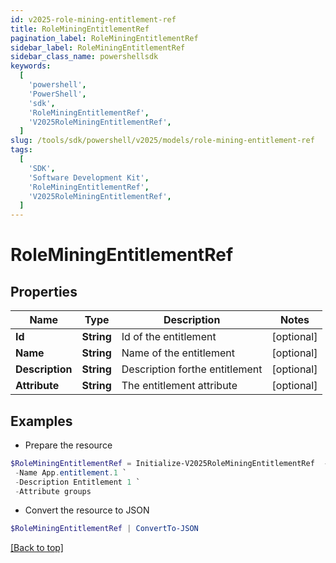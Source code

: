 ```yaml
---
id: v2025-role-mining-entitlement-ref
title: RoleMiningEntitlementRef
pagination_label: RoleMiningEntitlementRef
sidebar_label: RoleMiningEntitlementRef
sidebar_class_name: powershellsdk
keywords:
  [
    'powershell',
    'PowerShell',
    'sdk',
    'RoleMiningEntitlementRef',
    'V2025RoleMiningEntitlementRef',
  ]
slug: /tools/sdk/powershell/v2025/models/role-mining-entitlement-ref
tags:
  [
    'SDK',
    'Software Development Kit',
    'RoleMiningEntitlementRef',
    'V2025RoleMiningEntitlementRef',
  ]
---
```


# RoleMiningEntitlementRef

## Properties

| Name            | Type       | Description                    | Notes      |
| --------------- | ---------- | ------------------------------ | ---------- |
| **Id**          | **String** | Id of the entitlement          | [optional] |
| **Name**        | **String** | Name of the entitlement        | [optional] |
| **Description** | **String** | Description forthe entitlement | [optional] |
| **Attribute**   | **String** | The entitlement attribute      | [optional] |

## Examples

- Prepare the resource

```powershell
$RoleMiningEntitlementRef = Initialize-V2025RoleMiningEntitlementRef  -Id 2c91808a7e95e6e0017e96e2086206c8 `
 -Name App.entitlement.1 `
 -Description Entitlement 1 `
 -Attribute groups
```

- Convert the resource to JSON

```powershell
$RoleMiningEntitlementRef | ConvertTo-JSON
```

[[Back to top]](#)
